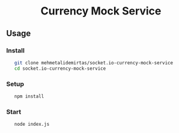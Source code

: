 <h1 align="center">
  Currency Mock Service
</h1>

## Usage
### Install
```bash
   git clone mehmetalidemirtas/socket.io-currency-mock-service
   cd socket.io-currency-mock-service
   ```
### Setup
```bash
   npm install
   ```
### Start
```bash
   node index.js
   ```
